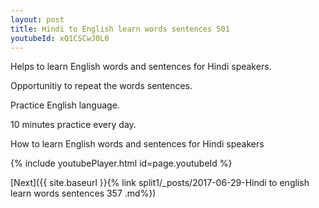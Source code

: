 ```yaml
---
layout: post
title: Hindi to English learn words sentences 501 
youtubeId: xQ1CSCwJ0L0
---
```

 
 
Helps to learn English words and sentences for Hindi speakers.

Opportunitiy to repeat the words sentences. 

Practice English language. 
 
10 minutes practice every day. 
 
How to learn English words and sentences for Hindi speakers 
 
{% include youtubePlayer.html id=page.youtubeId %}
 
 
[Next]({{ site.baseurl }}{% link  split1/_posts/2017-06-29-Hindi to english learn words sentences 357 .md%})
 
